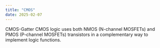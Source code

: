 ```yaml
---
title: "CMOS"
date: 2025-02-07
---
```


CMOS-Gatter
CMOS logic uses both NMOS (N-channel MOSFETs) and PMOS (P-channel MOSFETs) transistors in a complementary way to implement logic functions.

